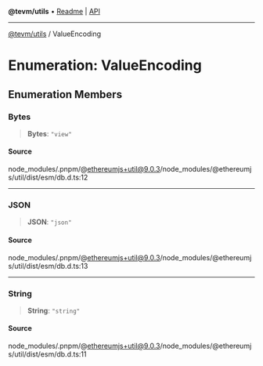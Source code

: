 **@tevm/utils** • [Readme](../README.md) \| [API](../globals.md)

***

[@tevm/utils](../README.md) / ValueEncoding

# Enumeration: ValueEncoding

## Enumeration Members

### Bytes

> **Bytes**: `"view"`

#### Source

node\_modules/.pnpm/@ethereumjs+util@9.0.3/node\_modules/@ethereumjs/util/dist/esm/db.d.ts:12

***

### JSON

> **JSON**: `"json"`

#### Source

node\_modules/.pnpm/@ethereumjs+util@9.0.3/node\_modules/@ethereumjs/util/dist/esm/db.d.ts:13

***

### String

> **String**: `"string"`

#### Source

node\_modules/.pnpm/@ethereumjs+util@9.0.3/node\_modules/@ethereumjs/util/dist/esm/db.d.ts:11
